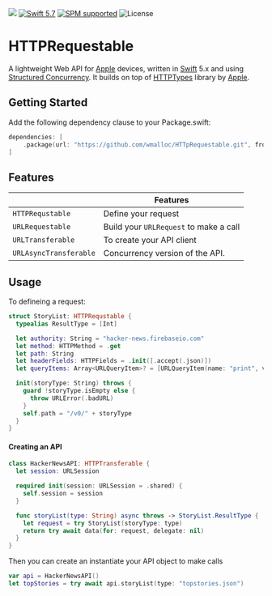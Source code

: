 ![](https://img.shields.io/github/v/tag/wmalloc/URLRequestable?label=Version)
[![Swift 5.7](https://img.shields.io/badge/swift-5.7-ED523F.svg?style=flat)](https://swift.org/download/)
[![SPM supported](https://img.shields.io/badge/SPM-supported-DE5C43.svg?style=flat)](https://swift.org/package-manager)
![License](https://img.shields.io/github/license/wmalloc/URLRequestable.svg?style=flat)

# HTTPRequestable

A lightweight Web API for [Apple](https://www.apple.com) devices, written in [Swift](https://swift.org) 5.x and using [Structured Concurrency](https://developer.apple.com/documentation/swift/concurrency). It builds on top of [HTTPTypes](https://github.com/apple/swift-http-types) library by [Apple](https://www.apple.com).

## Getting Started

Add the following dependency clause to your Package.swift:

```swift
dependencies: [
    .package(url: "https://github.com/wmalloc/HTTpRequestable.git", from: "0.6.0")
]
```
## Features

| |Features |
--------------------------|------------------------------------------------------------
`HTTPRequstable` | Define your request
`URLRequestable` | Build your `URLRequest` to make a call
`URLTransferable` | To create your API client
`URLAsyncTransferable` | Concurrency version of the API.

## Usage

To defineing a request:

```swift
struct StoryList: HTTPRequstable {
  typealias ResultType = [Int]

  let authority: String = "hacker-news.firebaseio.com"
  let method: HTTPMethod = .get
  let path: String
  let headerFields: HTTPFields = .init([.accept(.json)])
  let queryItems: Array<URLQueryItem>? = [URLQueryItem(name: "print", value: "pretty")]

  init(storyType: String) throws {
    guard !storyType.isEmpty else {
      throw URLError(.badURL)
    }
    self.path = "/v0/" + storyType
  }
}

```
#### Creating an API

```swift
class HackerNewsAPI: HTTPTransferable {
  let session: URLSession

  required init(session: URLSession = .shared) {
    self.session = session
  }

  func storyList(type: String) async throws -> StoryList.ResultType {
    let request = try StoryList(storyType: type)
    return try await data(for: request, delegate: nil)
  }
}
```

Then you can create an instantiate your API object to make calls

```swift
var api = HackerNewsAPI()
let topStories = try await api.storyList(type: "topstories.json")
```
